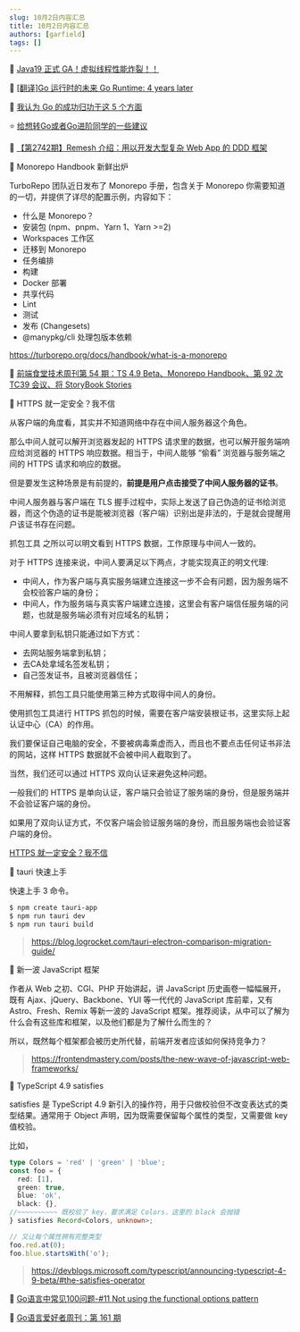 ```yaml
---
slug: 10月2日内容汇总
title: 10月2日内容汇总
authors: [garfield]
tags: []
---
```


📒 [Java19 正式 GA！虚拟线程性能炸裂！！](https://mp.weixin.qq.com/s/hklnsSEmJG3Sgc6RezfJHA)

📒 [\[翻译\]Go 运行时的未来 Go Runtime: 4 years later](https://mp.weixin.qq.com/s/GWHfDXbTpaXKmeZVQRtF2w)

📒 [我认为 Go 的成功归功于这 5 个方面](https://mp.weixin.qq.com/s/HJ9183I_suybZCT7Seg75A)

⭐️ [给想转Go或者Go进阶同学的一些建议](https://juejin.cn/post/7147939014870302756)

📒 [【第2742期】Remesh 介绍：用以开发大型复杂 Web App 的 DDD 框架](https://mp.weixin.qq.com/s/Q-juege6Gn_H0xY4_OtR7Q)

📒 Monorepo Handbook 新鲜出炉

TurboRepo 团队近日发布了 Monorepo 手册，包含关于 Monorepo 你需要知道的一切，并提供了详尽的配置示例，内容如下：

- 什么是 Monorepo？
- 安装包 (npm、pnpm、Yarn 1、Yarn >=2)
- Workspaces 工作区
- 迁移到 Monorepo
- 任务编排
- 构建
- Docker 部署
- 共享代码
- Lint
- 测试
- 发布 (Changesets)
- @manypkg/cli 处理包版本依赖

https://turborepo.org/docs/handbook/what-is-a-monorepo

📒 [前端食堂技术周刊第 54 期：TS 4.9 Beta、Monorepo Handbook、第 92 次 TC39 会议、将 StoryBook Stories](https://juejin.cn/post/7147660762519961631)

📒 HTTPS 就一定安全？我不信

从客户端的角度看，其实并不知道网络中存在中间人服务器这个角色。

那么中间人就可以解开浏览器发起的 HTTPS 请求里的数据，也可以解开服务端响应给浏览器的 HTTPS 响应数据。相当于，中间人能够 “偷看” 浏览器与服务端之间的 HTTPS 请求和响应的数据。

但是要发生这种场景是有前提的，**前提是用户点击接受了中间人服务器的证书**。

中间人服务器与客户端在 TLS 握手过程中，实际上发送了自己伪造的证书给浏览器，而这个伪造的证书是能被浏览器（客户端）识别出是非法的，于是就会提醒用户该证书存在问题。

抓包工具 之所以可以明文看到 HTTPS 数据，工作原理与中间人一致的。

对于 HTTPS 连接来说，中间人要满足以下两点，才能实现真正的明文代理:

- 中间人，作为客户端与真实服务端建立连接这一步不会有问题，因为服务端不会校验客户端的身份；
- 中间人，作为服务端与真实客户端建立连接，这里会有客户端信任服务端的问题，也就是服务端必须有对应域名的私钥；

中间人要拿到私钥只能通过如下方式：

- 去网站服务端拿到私钥；
- 去CA处拿域名签发私钥；
- 自己签发证书，且被浏览器信任；

不用解释，抓包工具只能使用第三种方式取得中间人的身份。

使用抓包工具进行 HTTPS 抓包的时候，需要在客户端安装根证书，这里实际上起认证中心（CA）的作用。

我们要保证自己电脑的安全，不要被病毒乘虚而入，而且也不要点击任何证书非法的网站，这样 HTTPS 数据就不会被中间人截取到了。

当然，我们还可以通过 HTTPS 双向认证来避免这种问题。

一般我们的 HTTPS 是单向认证，客户端只会验证了服务端的身份，但是服务端并不会验证客户端的身份。

如果用了双向认证方式，不仅客户端会验证服务端的身份，而且服务端也会验证客户端的身份。

[HTTPS 就一定安全？我不信](https://mp.weixin.qq.com/s/nS1bMy2TejmGwEfCHPXy5A)

📒 tauri 快速上手

快速上手 3 命令。

```bash
$ npm create tauri-app
$ npm run tauri dev
$ npm run tauri build
```

> https://blog.logrocket.com/tauri-electron-comparison-migration-guide/

📒 新一波 JavaScript 框架

作者从 Web 之初、CGI、PHP 开始讲起，讲 JavaScript 历史画卷一幅幅展开，既有 Ajax、jQuery、Backbone、YUI 等一代代的 JavaScript 库前辈，又有 Astro、Fresh、Remix 等新一波的 JavaScript 框架。推荐阅读，从中可以了解为什么会有这些库和框架，以及他们都是为了解什么而生的？

所以，既然每个框架都会被历史所代替，前端开发者应该如何保持竞争力？

> https://frontendmastery.com/posts/the-new-wave-of-javascript-web-frameworks/

📒 TypeScript 4.9 satisfies

satisfies 是 TypeScript 4.9 新引入的操作符，用于只做校验但不改变表达式的类型结果。通常用于 Object 声明，因为既需要保留每个属性的类型，又需要做 key 值校验。

比如，

```ts
type Colors = 'red' | 'green' | 'blue';
const foo = {
  red: [1],
  green: true,
  blue: 'ok',
  black: {},
//~~~~~~~~~~ 既校验了 key，要求满足 Colors，这里的 black 会抛错
} satisfies Record<Colors, unknown>;

// 又让每个属性拥有完整类型
foo.red.at(0);
foo.blue.startsWith('o');
```

> https://devblogs.microsoft.com/typescript/announcing-typescript-4-9-beta/#the-satisfies-operator

📒 [Go语言中常见100问题-#11 Not using the functional options pattern](https://mp.weixin.qq.com/s/E4YJiDQbTapQGEfM8V0vJQ)

📒 [Go语言爱好者周刊：第 161 期](https://mp.weixin.qq.com/s/QBNSh2yn0RA1lZBdHcgz8w)
